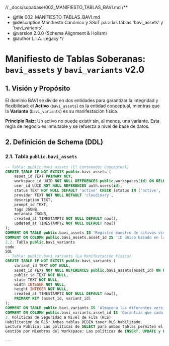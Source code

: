 // _docs/supabase/002_MANIFIESTO_TABLAS_BAVI.md
/**
 * @file 002_MANIFIESTO_TABLAS_BAVI.md
 * @description Manifiesto Canónico y SSoT para las tablas 'bavi_assets' y 'bavi_variants'.
 * @version 2.0.0 (Schema Alignment & Holism)
 * @author L.I.A. Legacy
 */

# Manifiesto de Tablas Soberanas: `bavi_assets` y `bavi_variants` v2.0

## 1. Visión y Propósito

El dominio BAVI se divide en dos entidades para garantizar la integridad y flexibilidad: el **Activo** (`bavi_assets`) es la entidad conceptual, mientras que la **Variante** (`bavi_variants`) es su manifestación física.

**Principio Raíz:** Un activo no puede existir sin, al menos, una variante. Esta regla de negocio es inmutable y se refuerza a nivel de base de datos.

## 2. Definición de Schema (DDL)

### 2.1. Tabla `public.bavi_assets`

```sql
-- Tabla: public.bavi_assets (El Contenedor Conceptual)
CREATE TABLE IF NOT EXISTS public.bavi_assets (
    asset_id TEXT PRIMARY KEY,
    workspace_id UUID NOT NULL REFERENCES public.workspaces(id) ON DELETE CASCADE,
    user_id UUID NOT NULL REFERENCES auth.users(id),
    status TEXT NOT NULL DEFAULT 'active' CHECK (status IN ('active', 'archived', 'pending')),
    provider TEXT NOT NULL DEFAULT 'cloudinary',
    description TEXT,
    prompt_id TEXT,
    tags JSONB,
    metadata JSONB,
    created_at TIMESTAMPTZ NOT NULL DEFAULT now(),
    updated_at TIMESTAMPTZ NOT NULL DEFAULT now()
);
COMMENT ON TABLE public.bavi_assets IS 'Registro maestro de activos visuales en el ecosistema.';
COMMENT ON COLUMN public.bavi_assets.asset_id IS 'ID único basado en la nomenclatura SNIA.';
2.2. Tabla public.bavi_variants
code
SQL
-- Tabla: public.bavi_variants (La Manifestación Física)
CREATE TABLE IF NOT EXISTS public.bavi_variants (
    variant_id TEXT NOT NULL,
    asset_id TEXT NOT NULL REFERENCES public.bavi_assets(asset_id) ON DELETE CASCADE,
    public_id TEXT NOT NULL,
    state TEXT NOT NULL,
    width INTEGER NOT NULL,
    height INTEGER NOT NULL,
    created_at TIMESTAMPTZ NOT NULL DEFAULT now(),
    PRIMARY KEY (asset_id, variant_id)
);
COMMENT ON TABLE public.bavi_variants IS 'Almacena las diferentes versiones y formatos de un activo BAVI.';
COMMENT ON COLUMN public.bavi_variants.asset_id IS 'Garantiza que cada variante pertenezca a un activo existente.';
3. Políticas de Seguridad a Nivel de Fila (RLS)
Habilitación de RLS: Ambas tablas DEBEN tener RLS habilitado.
Lectura Pública: Las políticas de SELECT para ambas tablas permiten el acceso de lectura a cualquier solicitud (USING (true)), ya que los activos son contenido público.
Gestión por Miembros del Workspace: Las políticas de INSERT, UPDATE y DELETE para ambas tablas están gobernadas por la función public.is_workspace_member(workspace_id), asegurando que solo los miembros autorizados puedan gestionar los activos.

---

